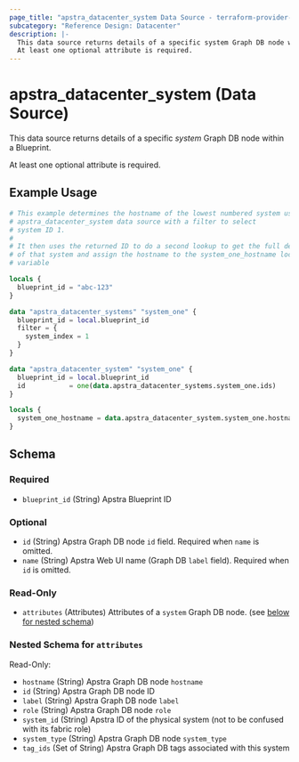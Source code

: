 ```yaml
---
page_title: "apstra_datacenter_system Data Source - terraform-provider-apstra"
subcategory: "Reference Design: Datacenter"
description: |-
  This data source returns details of a specific system Graph DB node within a Blueprint.
  At least one optional attribute is required.
---
```


# apstra_datacenter_system (Data Source)

This data source returns details of a specific *system* Graph DB node within a Blueprint.

At least one optional attribute is required.


## Example Usage

```terraform
# This example determines the hostname of the lowest numbered system using
# apstra_datacenter_system data source with a filter to select
# system ID 1.
#
# It then uses the returned ID to do a second lookup to get the full details
# of that system and assign the hostname to the system_one_hostname local
# variable

locals {
  blueprint_id = "abc-123"
}

data "apstra_datacenter_systems" "system_one" {
  blueprint_id = local.blueprint_id
  filter = {
    system_index = 1
  }
}

data "apstra_datacenter_system" "system_one" {
  blueprint_id = local.blueprint_id
  id           = one(data.apstra_datacenter_systems.system_one.ids)
}

locals {
  system_one_hostname = data.apstra_datacenter_system.system_one.hostname
}
```

<!-- schema generated by tfplugindocs -->
## Schema

### Required

- `blueprint_id` (String) Apstra Blueprint ID

### Optional

- `id` (String) Apstra Graph DB node `id` field. Required when `name` is omitted.
- `name` (String) Apstra Web UI name (Graph DB `label` field). Required when `id` is omitted.

### Read-Only

- `attributes` (Attributes) Attributes of a `system` Graph DB node. (see [below for nested schema](#nestedatt--attributes))

<a id="nestedatt--attributes"></a>
### Nested Schema for `attributes`

Read-Only:

- `hostname` (String) Apstra Graph DB node `hostname`
- `id` (String) Apstra Graph DB node ID
- `label` (String) Apstra Graph DB node `label`
- `role` (String) Apstra Graph DB node `role`
- `system_id` (String) Apstra ID of the physical system (not to be confused with its fabric role)
- `system_type` (String) Apstra Graph DB node `system_type`
- `tag_ids` (Set of String) Apstra Graph DB tags associated with this system
